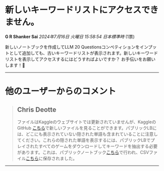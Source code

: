 # 新しいキーワードリストにアクセスできません。

**G R Shanker Sai** *2024年7月16日 火曜日 15:58:54 日本標準時* (1票)

新しいノートブックを作成してLLM 20 Questionsコンペティションをインプットとして追加しても、古いキーワードリストが表示されます。新しいキーワードリストを表示してアクセスするにはどうすればよいですか？
お手伝いをお願いします！🙂

---
# 他のユーザーからのコメント

> ## Chris Deotte
> 
> ファイルはKaggleのウェブサイトでは更新されていませんが、KaggleのGitHub [こちら](https://github.com/Kaggle/kaggle-environments/blob/master/kaggle_environments/envs/llm_20_questions/keywords.py)で新しいファイルを見ることができます。パブリックLBには、どこにも表示されていない隠された単語も含まれていることに注意してください。これらの隠された単語を表示するには、パブリックLBでプレイされたすべてのゲームをダウンロードしてキーワードを抽出する必要があります。これは、パブリックノートブック[こちら](https://www.kaggle.com/code/waechter/llm-20-questions-games-dataset/notebook)で行われ、CSVファイル[こちら](https://www.kaggle.com/code/waechter/llm-20-questions-games-dataset/output?select=keywords.csv)に保存されました。
> 
> 
> 
---

